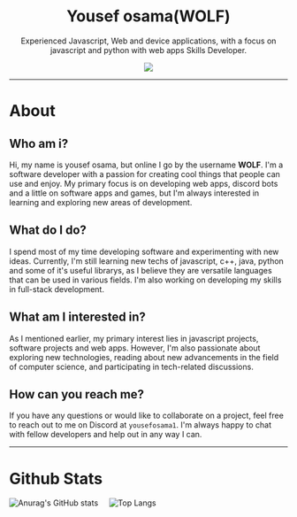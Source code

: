 <h1 align="center">Yousef osama(WOLF)</h1>
<p align="center">Experienced Javascript, Web and device applications, with a focus on javascript and python with web apps Skills Developer.</p>
<p align="center">
<a href="https://github.com/iiBlackwolf/iiBlackwolf">
   <img src="https://forthebadge.com/images/badges/built-with-love.svg"/>
</a>
</p>

---
# About
## Who am i?
Hi, my name is yousef osama, but online I go by the username **WOLF**. I'm a software developer with a passion for creating cool things that people can use and enjoy. My primary focus is on developing web apps, discord bots and a little on software apps and games, but I'm always interested in learning and exploring new areas of development.

## What do I do?
I spend most of my time developing software and experimenting with new ideas. Currently, I'm still learning new techs of javascript, c++, java, python and some of it's useful librarys, as I believe they are versatile languages that can be used in various fields. I'm also working on developing my skills in full-stack development.

## What am I interested in?
As I mentioned earlier, my primary interest lies in javascript projects, software projects and web apps. However, I'm also passionate about exploring new technologies, reading about new advancements in the field of computer science, and participating in tech-related discussions.

## How can you reach me?
If you have any questions or would like to collaborate on a project, feel free to reach out to me on Discord at `yousefosama1`. I'm always happy to chat with fellow developers and help out in any way I can.

---

# Github Stats

<div style="display: flex; margin-bottom: 20px;" align="center">
  <img src="https://github-readme-stats.vercel.app/api?username=iiBlackwolf&show_icons=true&theme=radical" alt="Anurag's GitHub stats" style="margin-right: 20px;" />
  <img src="https://github-readme-stats.vercel.app/api/top-langs/?username=anuraghazra&layout=compact" alt="Top Langs" />
</div>
